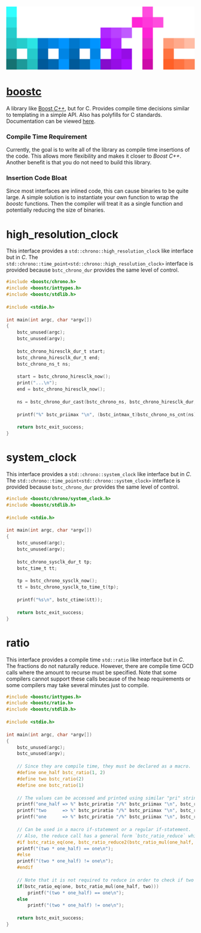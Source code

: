 ![boostc icon](images/boostc-icon.png)

# [boostc](https://tkellehe.github.io/boostc/)
A library like [Boost _C++_](https://github.com/boostorg), but for C.
Provides compile time decisions similar to templating in a simple API.
Also has polyfills for C standards. Documentation can be viewed [here](https://tkellehe.github.io/boostc/docs/).

### Compile Time Requirement
Currently, the goal is to write all of the library as compile time insertions of the code.
This allows more flexibility and makes it closer to _Boost C++_.
Another benefit is that you do not need to build this library.

### Insertion Code Bloat
Since most interfaces are inlined code, this can cause binaries to be quite large.
A simple solution is to instantiate your own function to wrap the _boostc_ functions.
Then the compiler will treat it as a single function and potentially reducing the size of binaries.

# high_resolution_clock

This interface provides a `std::chrono::high_resolution_clock` like interface but in _C_.
The `std::chrono::time_point<std::chrono::high_resolution_clock>` interface is provided because `bstc_chrono_dur` provides the same level of control.

```c
#include <boostc/chrono.h>
#include <boostc/inttypes.h>
#include <boostc/stdlib.h>

#include <stdio.h>

int main(int argc, char *argv[])
{
    bstc_unused(argc);
    bstc_unused(argv);
    
    bstc_chrono_hiresclk_dur_t start;
    bstc_chrono_hiresclk_dur_t end;
    bstc_chrono_ns_t ns;

    start = bstc_chrono_hiresclk_now();
    print("...\n");
    end = bstc_chrono_hiresclk_now();

    ns = bstc_chrono_dur_cast(bstc_chrono_ns, bstc_chrono_hiresclk_dur, (end - start));

    printf("%" bstc_priimax "\n", (bstc_intmax_t)bstc_chrono_ns_cnt(ns));

    return bstc_exit_success;
}
```

# system_clock

This interface provides a `std::chrono::system_clock` like interface but in _C_.
The `std::chrono::time_point<std::chrono::system_clock>` interface is provided because `bstc_chrono_dur` provides the same level of control.

```c
#include <boostc/chrono/system_clock.h>
#include <boostc/stdlib.h>

#include <stdio.h>

int main(int argc, char *argv[])
{
    bstc_unused(argc);
    bstc_unused(argv);
    
    bstc_chrono_sysclk_dur_t tp;
    bstc_time_t tt;

    tp = bstc_chrono_sysclk_now();
    tt = bstc_chrono_sysclk_to_time_t(tp);

    printf("%s\n", bstc_ctime(&tt));

    return bstc_exit_success;
}
```

# ratio

This interface provides a compile time `std::ratio` like interface but in _C_.
The fractions do not naturally reduce.
However, there are compile time GCD calls where the amount to recurse must be specified.
Note that some compilers cannot support these calls because of the heap requirements or some compilers may take several minutes just to compile.

```c
#include <boostc/inttypes.h>
#include <boostc/ratio.h>
#include <boostc/stdlib.h>

#include <stdio.h>

int main(int argc, char *argv[])
{
    bstc_unused(argc);
    bstc_unused(argv);
    
    // Since they are compile time, they must be declared as a macro.
    #define one_half bstc_ratio(1, 2)
    #define two bstc_ratio(2)
    #define one bstc_ratio(1)

    // The values can be accessed and printed using similar "pri" string macros.
    printf("one_half => %" bstc_priratio "/%" bstc_priimax "\n", bstc_ratio_num(one_half), bstc_ratio_den(one_half));
    printf("two      => %" bstc_priratio "/%" bstc_priimax "\n", bstc_ratio_num(two), bstc_ratio_den(two));
    printf("one      => %" bstc_priratio "/%" bstc_priimax "\n", bstc_ratio_num(one), bstc_ratio_den(one));
    
    // Can be used in a macro if-statement or a regular if-statement.
    // Also, the reduce call has a general form `bstc_ratio_reduce` which uses way more steps than what is needed here.
    #if bstc_ratio_eq(one, bstc_ratio_reduce2(bstc_ratio_mul(one_half, two)))
    printf("(two * one_half) == one\n");
    #else
    printf("(two * one_half) != one\n");
    #endif

    // Note that it is not required to reduce in order to check if two ratios are equal.
    if(bstc_ratio_eq(one, bstc_ratio_mul(one_half, two)))
        printf("(two * one_half) == one\n");
    else
        printf("(two * one_half) != one\n");

    return bstc_exit_success;
}
```
